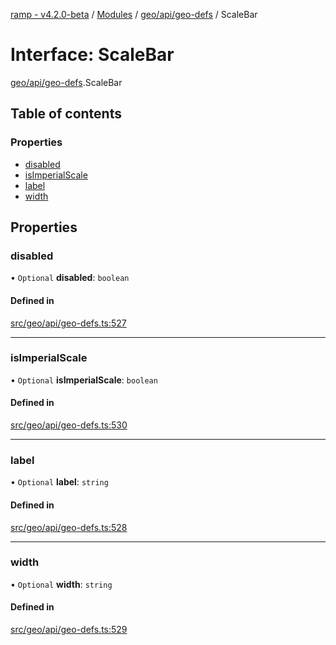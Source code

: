 [ramp - v4.2.0-beta](../README.md) / [Modules](../modules.md) / [geo/api/geo-defs](../modules/geo_api_geo_defs.md) / ScaleBar

# Interface: ScaleBar

[geo/api/geo-defs](../modules/geo_api_geo_defs.md).ScaleBar

## Table of contents

### Properties

- [disabled](geo_api_geo_defs.ScaleBar.md#disabled)
- [isImperialScale](geo_api_geo_defs.ScaleBar.md#isimperialscale)
- [label](geo_api_geo_defs.ScaleBar.md#label)
- [width](geo_api_geo_defs.ScaleBar.md#width)

## Properties

### disabled

• `Optional` **disabled**: `boolean`

#### Defined in

[src/geo/api/geo-defs.ts:527](https://github.com/sharvenp/ramp4-docs/blob/c6cdb39/src/geo/api/geo-defs.ts#L527)

___

### isImperialScale

• `Optional` **isImperialScale**: `boolean`

#### Defined in

[src/geo/api/geo-defs.ts:530](https://github.com/sharvenp/ramp4-docs/blob/c6cdb39/src/geo/api/geo-defs.ts#L530)

___

### label

• `Optional` **label**: `string`

#### Defined in

[src/geo/api/geo-defs.ts:528](https://github.com/sharvenp/ramp4-docs/blob/c6cdb39/src/geo/api/geo-defs.ts#L528)

___

### width

• `Optional` **width**: `string`

#### Defined in

[src/geo/api/geo-defs.ts:529](https://github.com/sharvenp/ramp4-docs/blob/c6cdb39/src/geo/api/geo-defs.ts#L529)
